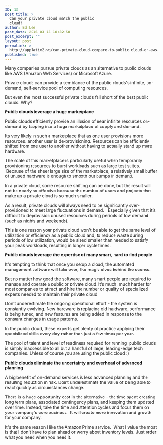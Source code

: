 ```yaml
---
ID: 13
post_title: >
  Can your private cloud match the public
  cloud?
author: Ed Lee
post_date: 2016-03-16 18:32:58
post_excerpt: ""
layout: post
permalink: >
  http://applatix2.wp/can-private-cloud-compare-to-public-cloud-or-aws-migration/
published: true
---
```

<p>Many companies pursue private clouds as an alternative to public clouds like AWS (Amazon Web Services) or Microsoft Azure.</p><p>Private clouds can provide a semblance of the public clouds's infinite, on-demand, self-service pool of computing resources. </p><p>But even the most successful private clouds fall short of the best public clouds. Why?</p><p><strong>Public clouds leverage a huge marketplace</strong></p><p>Public clouds efficiently provide an illusion of near infinite resources on-demand by tapping into a huge marketplace of supply and demand.</p><p>Its very likely in such a marketplace that as one user provisions more resources, another user is de-provisioning. Resources can be efficiently shifted from one user to another without having to actually stand up more hardware.</p><p>The scale of this marketplace is particularly useful when temporarily provisioning resources to burst workloads such as large test suites.  Because of the sheer large size of the marketplace, a relatively small buffer of unused hardware is enough to smooth out bumps in demand.</p><p>In a private cloud, some resource shifting can be done, but the result will not be nearly as effective because the number of users and projects that make up a private cloud is so much smaller.  </p><p>As a result, private clouds will always need to be significantly over-provisioned to meet large fluctuations in demand.   Especially given that it’s difficult to deprovision unused resources during periods of low demand (such as nights and weekends).</p><p>This is one reason your private cloud won't be able to get the same level of utilization or efficiency as a public cloud and, to reduce waste during periods of low utilization, would be sized smaller than needed to satisfy your peak workloads, resulting in longer cycle times.</p><p><strong>Public clouds leverage the expertise of many smart, hard to find people</strong></p><p>It's tempting to think that once you setup a cloud, the automated management software will take over, like magic elves behind the scenes.</p><p>But no matter how good the software, many smart people are required to manage and operate a public or private cloud. It’s much, much harder for most companies to attract and hire the number or quality of specialized experts needed to maintain their private cloud.</p><p>Don’t underestimate the ongoing operational effort - the system is constantly evolving. New hardware is replacing old hardware, performance is being tuned, and new features are being added in response to the constant changes in usage patterns.</p><p>In the public cloud, these experts get plenty of practice applying their specialized skills every day rather than just a few times per year.   </p><p>The pool of talent and level of readiness required for running  public clouds is simply inaccessible to all but a handful of large, leading-edge tech companies. Unless of course you are using the public cloud :)</p><p><strong>Public clouds eliminate the uncertainty and overhead of advanced planning</strong> <strong> </strong></p><p>A big benefit of on-demand services is less advanced planning and the resulting reduction in risk. Don’t underestimate the value of being able to react quickly as circumstances change.  </p><p>There is a huge opportunity cost in the alternative - the time spent creating long term plans, associated contingency plans, and keeping them updated over time. Instead, take the time and attention cycles and focus them on your company's core business.  It will create more innovation and growth for your company.</p><p>It's the same reason I like the Amazon Prime service.  What I value the most is that I don’t have to plan ahead or worry about inventory levels. Just order what you need when you need it.</p>